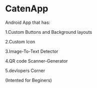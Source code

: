 # CatenApp

Android App that has: 

1.Custom Buttons and Background layouts

2.Custom Icon

3.Image-To-Text Detector

4.QR code Scanner-Generator

5.devlopers Corner

(Intented for Beginers)
